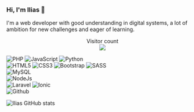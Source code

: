 ### Hi, I'm Ilias 👋
I'm a web developer with good understanding in digital systems, a lot of ambition for new challenges and eager of learning.


<p align="center"> 
  Visitor count<br>
  <img src="https://profile-counter.glitch.me/IliasVilux/count.svg" />
</p>

![PHP](https://img.shields.io/badge/PHP-4a0d24?style=for-the-badge&logo=php&logoColor=white)
![JavaScript](https://img.shields.io/badge/JavaScript-4a0d24?style=for-the-badge&logo=javascript&logoColor=white)
![Python](https://img.shields.io/badge/Python-4a0d24?style=for-the-badge&logo=python&logoColor=white)
<br>
![HTML5](https://img.shields.io/badge/HTML5-4a0d24?style=for-the-badge&logo=html5&logoColor=white)
![CSS3](https://img.shields.io/badge/CSS3-4a0d24?style=for-the-badge&logo=css3&logoColor=white)
![Bootstrap](https://img.shields.io/badge/Bootstrap-4a0d24?style=for-the-badge&logo=bootstrap&logoColor=white)
![SASS](https://img.shields.io/badge/Sass-4a0d24?style=for-the-badge&logo=sass&logoColor=white)
<br>
![MySQL](https://img.shields.io/badge/MySQL-4a0d24?style=for-the-badge&logo=mysql&logoColor=white)
<br>
![NodeJs](https://img.shields.io/badge/Node.js-4a0d24?style=for-the-badge&logo=nodedotjs&logoColor=white)
<br>
![Laravel](https://img.shields.io/badge/Laravel-4a0d24?style=for-the-badge&logo=laravel&logoColor=white)
![Ionic](https://img.shields.io/badge/Ionic-4a0d24?style=for-the-badge&logo=ionic&logoColor=white)
<br>
![Github](https://img.shields.io/badge/Github-4a0d24?style=for-the-badge&logo=github&logoColor=white)

![Ilias GitHub stats](https://github-readme-stats.vercel.app/api?username=IliasVilux&show_icons=true&theme=chartreuse-dark)
